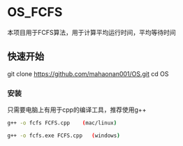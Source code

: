 # OS_FCFS
本项目用于FCFS算法，用于计算平均运行时间，平均等待时间
## 快速开始
git clone https://github.com/mahaonan001/OS.git
cd OS
### 安装
只需要电脑上有用于cpp的编译工具，推荐使用g++
```bash
g++ -o fcfs FCFS.cpp    (mac/linux)

g++ -o fcfs.exe FCFS.cpp   (windows)
